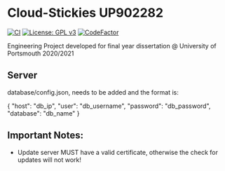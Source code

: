 # Cloud-Stickies UP902282

[![CI](https://github.com/AlexMFV/Cloud-Stickies/actions/workflows/main.yml/badge.svg?branch=main)](https://github.com/AlexMFV/Cloud-Stickies/actions/workflows/main.yml)
[![License: GPL v3](https://img.shields.io/badge/License-GPLv3-blue.svg)](https://www.gnu.org/licenses/gpl-3.0)
[![CodeFactor](https://www.codefactor.io/repository/github/alexmfv/cloud-stickies/badge)](https://www.codefactor.io/repository/github/alexmfv/cloud-stickies)

Engineering Project developed for final year dissertation @ University of Portsmouth 2020/2021

## Server

database/config.json, needs to be added and the format is:

{
    "host": "db_ip",
    "user": "db_username",
    "password": "db_password",
    "database": "db_name"
}

## Important Notes:
- Update server MUST have a valid certificate, otherwise the check for updates will not work!
